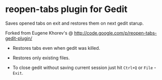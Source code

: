 # reopen-tabs plugin for Gedit

Saves opened tabs on exit and restores them on next gedit starup.

Forked from Eugene Khorev's @ <http://code.google.com/p/reopen-tabs-gedit-plugin/>

 - Restores tabs even when gedit was killed.

 - Restores only existing files.

 - To close gedit without saving current session just hit `Ctrl+Q` or `File` - `Exit`.


